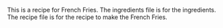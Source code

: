 This is a recipe for French Fries.
The ingredients file is for the ingredients.
The recipe file is for the recipe to make the French Fries.